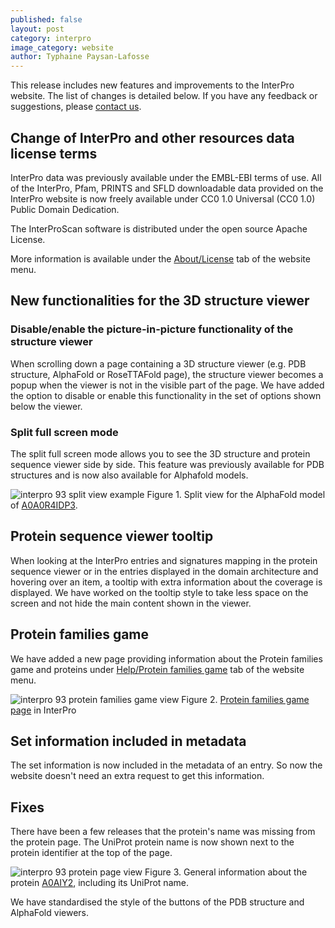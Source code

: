 ```yaml
---
published: false
layout: post
category: interpro
image_category: website
author: Typhaine Paysan-Lafosse
---
```

This release includes new features and improvements to the InterPro website. The list of changes is detailed below. If you have any feedback or suggestions, please [contact us](https://www.ebi.ac.uk/support/interpro).

## Change of InterPro and other resources data license terms
InterPro data was previously available under the EMBL-EBI terms of use. All of the InterPro, Pfam, PRINTS and SFLD downloadable data provided on the InterPro website is now freely available under CC0 1.0 Universal (CC0 1.0) Public Domain Dedication.

The InterProScan software is distributed under the open source Apache License.

More information is available under the [About/License](https://www.ebi.ac.uk/interpro/about/license/) tab of the website menu.

## New functionalities for the 3D structure viewer
### Disable/enable the picture-in-picture functionality of the structure viewer
When scrolling down a page containing a 3D structure viewer (e.g. PDB structure, AlphaFold or RoseTTAFold page), the structure viewer becomes a popup when the viewer is not in the visible part of the page. We have added the option to disable or enable this functionality in the set of options shown below the viewer.

### Split full screen mode
The split full screen mode allows you to see the 3D structure and protein sequence viewer side by side. This feature was previously available for PDB structures and is now also available for Alphafold models.

![interpro 93 split view example]({{site.baseurl}}/assets/media/images/posts/interpro_93_split_view.png)
Figure 1. Split view for the AlphaFold model of [A0A0R4IDP3](https://www.ebi.ac.uk/interpro/protein/reviewed/A0A0R4IDP3/alphafold/).

## Protein sequence viewer tooltip
When looking at the InterPro entries and signatures mapping in the protein sequence viewer or in the entries displayed in the domain architecture and hovering over an item, a tooltip with extra information about the coverage is displayed. We have worked on the tooltip style to take less space on the screen and not hide the main content shown in the viewer.

## Protein families game
We have added a new page providing information about the Protein families game and proteins under [Help/Protein families game](https://www.ebi.ac.uk/interpro/help/protein_families_game/) tab of the website menu.

![interpro 93 protein families game view]({{site.baseurl}}/assets/media/images/posts/interpro_93_protein_families_game.png)
Figure 2. [Protein families game page](https://www.ebi.ac.uk/interpro/help/protein_families_game/) in InterPro

## Set information included in metadata
The set information is now included in the metadata of an entry. So now the website doesn't need an extra request to get this information.

## Fixes
There have been a few releases that the protein's name was missing from the protein page.
The UniProt protein name is now shown next to the protein identifier at the top of the page.

![interpro 93 protein page view]({{site.baseurl}}/assets/media/images/posts/interpro_93_protein_page.png)
Figure 3. General information about the protein [A0AIY2](https://www.ebi.ac.uk/interpro/protein/reviewed/A0AIY2/), including its UniProt name.

We have standardised the style of the buttons of the PDB structure and AlphaFold viewers.

